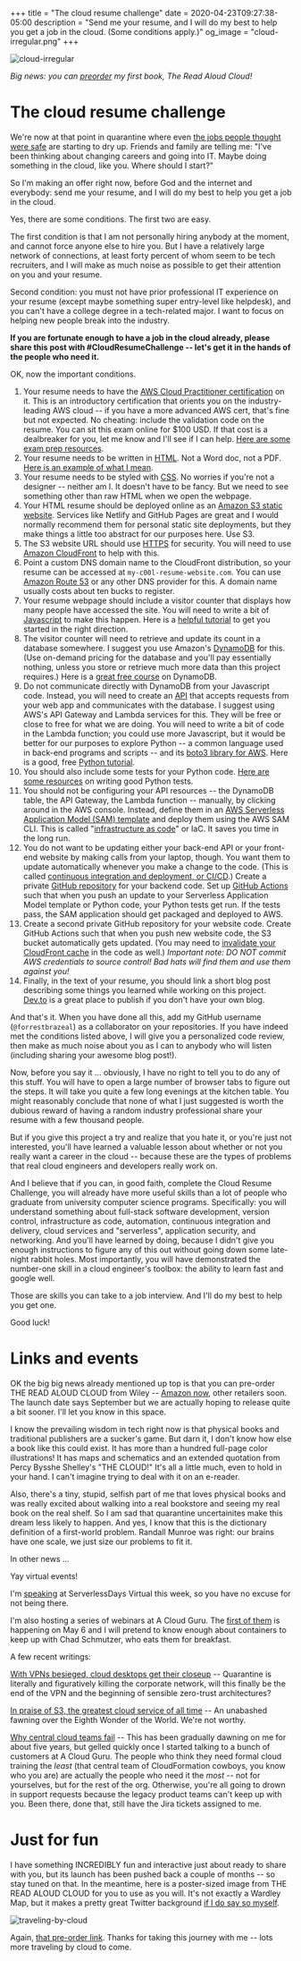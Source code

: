+++
title = "The cloud resume challenge"
date = 2020-04-23T09:27:38-05:00
description = "Send me your resume, and I will do my best to help you get a job in the cloud. (Some conditions apply.)"
og_image = "cloud-irregular.png"
+++

<img class="alignnone size-full wp-image-2812" src="/images/cloud-irregular.png" alt="cloud-irregular" />

*Big news: you can [preorder](https://www.amazon.com/Read-Aloud-Cloud-Innocents-Inside/dp/1119677629/ref=sr_1_1?keywords=read+aloud+cloud+innocents+forrest&qid=1585258373&sr=8-1) my first book, The Read Aloud Cloud!*

# The cloud resume challenge

We're now at that point in quarantine where even [the jobs people thought were safe](https://www.usatoday.com/story/money/2020/04/23/coronavirus-could-cost-state-government-worker-their-jobs/2998645001/) are starting to dry up. Friends and family are telling me: "I've been thinking about changing careers and going into IT. Maybe doing something in the cloud, like you. Where should I start?"

So I'm making an offer right now, before God and the internet and everybody: send me your resume, and I will do my best to help you get a job in the cloud.

Yes, there are some conditions. The first two are easy.

The first condition is that I am not personally hiring anybody at the moment, and cannot force anyone else to hire you. But I have a relatively large network of connections, at least forty percent of whom seem to be tech recruiters, and I will make as much noise as possible to get their attention on you and your resume.

Second condition: you must not have prior professional IT experience on your resume (except maybe something super entry-level like helpdesk), and you can't have a college degree in a tech-related major. I want to focus on helping new people break into the industry.

**If you are fortunate enough to have a job in the cloud already, please share this post with #CloudResumeChallenge -- let's get it in the hands of the people who need it.**

OK, now the important conditions.

1. Your resume needs to have the [AWS Cloud Practitioner certification](https://aws.amazon.com/certification/certified-cloud-practitioner/) on it. This is an introductory certification that orients you on the industry-leading AWS cloud -- if you have a more advanced AWS cert, that's fine but not expected. No cheating: include the validation code on the resume. You can sit this exam online for $100 USD. If that cost is a dealbreaker for you, let me know and I'll see if I can help. [Here are some exam prep resources](https://www.selikoff.net/2019/01/20/how-i-recommend-studying-for-the-aws-certified-cloud-practitioner-exam/). 
1. Your resume needs to be written in [HTML](https://developer.mozilla.org/en-US/docs/Web/HTML). Not a Word doc, not a PDF. [Here is an example of what I mean](https://codepen.io/emzarts/pen/OXzmym).
1. Your resume needs to be styled with [CSS](https://www.w3schools.com/css/). No worries if you're not a designer -- neither am I. It doesn't have to be fancy. But we need to see something other than raw HTML when we open the webpage.
1. Your HTML resume should be deployed online as an [Amazon S3 static website](https://docs.aws.amazon.com/AmazonS3/latest/dev/WebsiteHosting.html). Services like Netlify and GitHub Pages are great and I would normally recommend them for personal static site deployments, but they make things a little too abstract for our purposes here. Use S3. 
1. The S3 website URL should use [HTTPS](https://www.cloudflare.com/learning/ssl/what-is-https/) for security. You will need to use [Amazon CloudFront](https://aws.amazon.com/blogs/networking-and-content-delivery/amazon-s3-amazon-cloudfront-a-match-made-in-the-cloud/) to help with this.
1. Point a custom DNS domain name to the CloudFront distribution, so your resume can be accessed at `my-c00l-resume-website.com`. You can use [Amazon Route 53](https://aws.amazon.com/route53/) or any other DNS provider for this. A domain name usually costs about ten bucks to register.
1. Your resume webpage should include a visitor counter that displays how many people have accessed the site. You will need to write a bit of [Javascript](https://developer.mozilla.org/en-US/docs/Web/JavaScript) to make this happen. Here is a [helpful tutorial](https://www.codecademy.com/learn/introduction-to-javascript) to get you started in the right direction.
1. The visitor counter will need to retrieve and update its count in a database somewhere. I suggest you use Amazon's [DynamoDB](https://aws.amazon.com/dynamodb/) for this. (Use on-demand pricing for the database and you'll pay essentially nothing, unless you store or retrieve much more data than this project requires.) Here is a [great free course](https://linuxacademy.com/course/dynamo-db-deep-dive/) on DynamoDB.
1. Do not communicate directly with DynamoDB from your Javascript code. Instead, you will need to create an [API](https://medium.com/@perrysetgo/what-exactly-is-an-api-69f36968a41f) that accepts requests from your web app and communicates with the database. I suggest using AWS's API Gateway and Lambda services for this. They will be free or close to free for what we are doing. You will need to write a bit of code in the Lambda function; you could use more Javascript, but it would be better for our purposes to explore Python -- a common language used in back-end programs and scripts -- and its [boto3 library for AWS](https://boto3.amazonaws.com/v1/documentation/api/latest/index.html). Here is a good, free [Python tutorial](https://www.learnpython.org/).
1. You should also include some tests for your Python code. [Here are some resources](https://realpython.com/python-testing/) on writing good Python tests.
1. You should not be configuring your API resources -- the DynamoDB table, the API Gateway, the Lambda function -- manually, by clicking around in the AWS console. Instead, define them in an [AWS Serverless Application Model (SAM) template](https://aws.amazon.com/serverless/sam/) and deploy them using the AWS SAM CLI. This is called "[infrastructure as code](https://www.hashicorp.com/resources/what-is-infrastructure-as-code/)" or IaC. It saves you time in the long run.
1. You do not want to be updating either your back-end API or your front-end website by making calls from your laptop, though. You want them to update automatically whenever you make a change to the code. (This is called [continuous integration and deployment, or CI/CD](https://help.github.com/en/actions/building-and-testing-code-with-continuous-integration/about-continuous-integration).) Create a private [GitHub repository](https://help.github.com/en/github/creating-cloning-and-archiving-repositories/creating-a-new-repository) for your backend code. Set up [GitHub Actions](https://help.github.com/en/actions/getting-started-with-github-actions/about-github-actions) such that when you push an update to your Serverless Application Model template or Python code, your Python tests get run. If the tests pass, the SAM application should get packaged and deployed to AWS.
1. Create a second private GitHub repository for your website code. Create GitHub Actions such that when you push new website code, the S3 bucket automatically gets updated. (You may need to [invalidate your CloudFront cache](https://docs.aws.amazon.com/AmazonCloudFront/latest/DeveloperGuide/Invalidation.html) in the code as well.) *Important note: DO NOT commit AWS credentials to source control! Bad hats will find them and use them against you!*
1. Finally, in the text of your resume, you should link a short blog post describing some things you learned while working on this project. [Dev.to](https://dev.to) is a great place to publish if you don't have your own blog.

And that's it. When you have done all this, add my GitHub username (`@forrestbrazeal`) as a collaborator on your repositories. If you have indeed met the conditions listed above, I will give you a personalized code review, then make as much noise about you as I can to anybody who will listen (including sharing your awesome blog post!).

Now, before you say it ... obviously, I have no right to tell you to do any of this stuff. You will have to open a large number of browser tabs to figure out the steps. It will take you quite a few long evenings at the kitchen table. You might reasonably conclude that none of what I just suggested is worth the dubious reward of having a random industry professional share your resume with a few thousand people.

But if you give this project a try and realize that you hate it, or you're just not interested, you'll have learned a valuable lesson about whether or not you really want a career in the cloud -- because these are the types of problems that real cloud engineers and developers really work on.

And I believe that if you can, in good faith, complete the Cloud Resume Challenge, you will already have more useful skills than a lot of people who graduate from university computer science programs. Specifically: you will understand something about full-stack software development, version control, infrastructure as code, automation, continuous integration and delivery, cloud services and "serverless", application security, and networking. And you'll have learned by doing, because I didn't give you enough instructions to figure any of this out without going down some late-night rabbit holes. Most importantly, you will have demonstrated the number-one skill in a cloud engineer's toolbox: the ability to learn fast and google well.

Those are skills you can take to a job interview. And I'll do my best to help you get one.

Good luck!

# Links and events

OK the big big news already mentioned up top is that you can pre-order THE READ ALOUD CLOUD from Wiley -- [Amazon now](https://www.amazon.com/Read-Aloud-Cloud-Innocents-Inside/dp/1119677629), other retailers soon. The launch date says September but we are actually hoping to release quite a bit sooner. I'll let you know in this space.

I know the prevailing wisdom in tech right now is that physical books and traditional publishers are a sucker's game. But darn it, I don't know how else a book like this could exist. It has more than a hundred full-page color illustrations! It has maps and schematics and an extended quotation from Percy Bysshe Shelley's "THE CLOUD!" It's all a little much, even to hold in your hand. I can't imagine trying to deal with it on an e-reader.

Also, there's a tiny, stupid, selfish part of me that loves physical books and was really excited about walking into a real bookstore and seeing my real book on the real shelf. So I am sad that quarantine uncertainites make this dream less likely to happen. And yes, I know that this is the dictionary definition of a first-world problem. Randall Munroe was right: our brains have one scale, we just size our problems to fit it.

In other news ...

Yay virtual events!

I'm [speaking](https://virtual.serverlessdays.io/speakers/202004/forrest/) at ServerlessDays Virtual this week, so you have no excuse for not being there.

I'm also hosting a series of webinars at A Cloud Guru. The [first of them](https://register.gotowebinar.com/register/8898498642660017166) is happening on May 6 and I will pretend to know enough about containers to keep up with Chad Schmutzer, who eats them for breakfast.

A few recent writings:

[With VPNs besieged, cloud desktops get their closeup](https://info.acloud.guru/resources/vpn-cloud-desktop-amazon-workspaces) -- Quarantine is literally and figuratively killing the corporate network, will this finally be the end of the VPN and the beginning of sensible zero-trust architectures?

[In praise of S3, the greatest cloud service of all time](https://info.acloud.guru/resources/brazeal-in-praise-of-s3-the-greatest-cloud-service-of-all-time) -- An unabashed fawning over the Eighth Wonder of the World. We're not worthy.

[Why central cloud teams fail](https://info.acloud.guru/resources/why-central-cloud-teams-fail-and-how-to-save-yours) -- This has been gradually dawning on me for about five years, but gelled quickly once I started talking to a bunch of customers at A Cloud Guru. The people who think they need formal cloud training the *least* (that central team of CloudFormation cowboys, you know who you are) are actually the people who need it the *most* -- not for yourselves, but for the rest of the org. Otherwise, you're all going to drown in support requests because the legacy product teams can't keep up with you. Been there, done that, still have the Jira tickets assigned to me.

# Just for fun

I have something INCREDIBLY fun and interactive just about ready to share with you, but its launch has been pushed back a couple of months -- so stay tuned on that. In the meantime, here is a poster-sized image from THE READ ALOUD CLOUD for you to use as you will. It's not exactly a Wardley Map, but it makes a pretty great Twitter background [if I do say so myself](https://twitter.com/forrestbrazeal).

<img class="alignnone size-full wp-image-2812" src="/images/traveling-by-cloud.png" alt="traveling-by-cloud" />

Again, [that pre-order link](https://www.amazon.com/Read-Aloud-Cloud-Innocents-Inside/dp/1119677629). Thanks for taking this journey with me -- lots more traveling by cloud to come.
 
 
 
